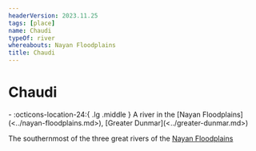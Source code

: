 ```yaml
---
headerVersion: 2023.11.25
tags: [place]
name: Chaudi
typeOf: river
whereabouts: Nayan Floodplains
title: Chaudi
---
```

# Chaudi
<div class="grid cards ext-narrow-margin ext-one-column" markdown>
-    :octicons-location-24:{ .lg .middle } A river in the [Nayan Floodplains](<../nayan-floodplains.md>), [Greater Dunmar](<../greater-dunmar.md>)  
</div>


The southernmost of the three great rivers of the [Nayan Floodplains](<../nayan-floodplains.md>)